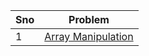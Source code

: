 |Sno|Problem|
|-|-|
|1|[Array Manipulation](https://www.hackerrank.com/challenges/crush/problem#:~:text=Starting%20with%20a%201%2Dindexed,maximum%20value%20in%20the%20array.&text=The%20largest%20value%20is%20after%20all%20operations%20are%20performed.)|
